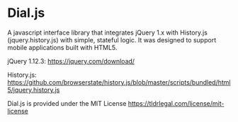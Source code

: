 # Dial.js
A javascript interface library that integrates jQuery 1.x with History.js (jquery.history.js) with simple, stateful logic.  It was designed to support mobile applications built with HTML5.

jQuery 1.12.3: https://jquery.com/download/


History.js: https://github.com/browserstate/history.js/blob/master/scripts/bundled/html5/jquery.history.js


Dial.js is provided under the MIT License
https://tldrlegal.com/license/mit-license
